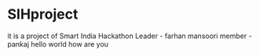 # SIHproject
it is a project of Smart India Hackathon
Leader - farhan mansoori
member  - pankaj 
hello world
how are you


